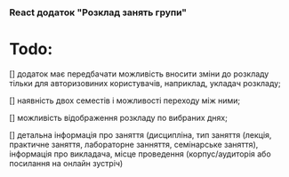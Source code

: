 ### React додаток "Розклад занять групи" 
  
# Todo:
[] додаток має передбачати можливість вносити зміни до розкладу тільки для авторизовиних користувачів, наприклад, укладач розкладу; 

[] наявність двох семестів і можливості переходу між ними; 

[] можливість відображення розкладу по вибраних днях;

[] детальна інформація про заняття (дисципліна, тип заняття (лекція, практичне заняття, лабораторне занняття, семінарське заняття), інформація про викладача, місце проведення (корпус/аудиторія або посилання на онлайн зустріч) 
